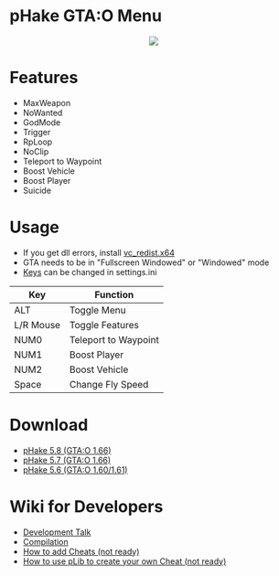 # pHake GTA:O Menu
<p align="center"><img src="https://user-images.githubusercontent.com/52607377/174328485-6f41f12a-e79a-457d-a565-b2bf6687166a.png"/></p>

# Features
- MaxWeapon
- NoWanted
- GodMode
- Trigger
- RpLoop
- NoClip
- Teleport to Waypoint
- Boost Vehicle
- Boost Player
- Suicide

# Usage
- If you get dll errors, install <a href="https://aka.ms/vs/17/release/vc_redist.x64.exe">vc_redist.x64</a>
- GTA needs to be in "Fullscreen Windowed" or "Windowed" mode
- <a href="https://github.com/xhz8s/pHake/wiki/Keycodes">Keys</a> can be changed in settings.ini

| Key       | Function             |
|-----------|----------------------|
| ALT       | Toggle Menu          |
| L/R Mouse | Toggle Features      |
| NUM0      | Teleport to Waypoint |
| NUM1      | Boost Player         |
| NUM2      | Boost Vehicle        |
| Space     | Change Fly Speed     |

# Download
- <a href="https://github.com/skarockoi/pHake/releases/download/5.8/pHake_5.8_1.66.zip">pHake 5.8 (GTA:O 1.66)</a>
- <a href="https://github.com/skarockoi/pHake/releases/download/5.7/pHake_5.7_1.66.zip">pHake 5.7 (GTA:O 1.66)</a>
- <a href="https://github.com/skarockoi/pHake/releases/download/5.6/pHake_5.6_1.60.zip">pHake 5.6 (GTA:O 1.60/1.61)</a>

# Wiki for Developers
- <a href="https://github.com/skarockoi/pHake/discussions/29">Development Talk</a>
- <a href="https://github.com/skarockoi/pHake/wiki/Compilation-with-Visual-Studio">Compilation</a>
- <a href="https://github.com/skarockoi/pHake">How to add Cheats (not ready)</a>
- <a href="https://github.com/skarockoi/pHake">How to use pLib to create your own Cheat (not ready)</a>
